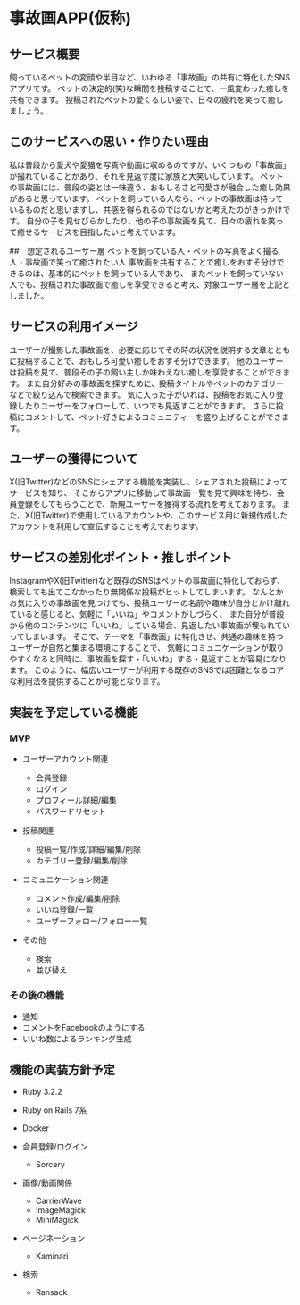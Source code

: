 # 事故画APP(仮称)

## サービス概要
飼っているペットの変顔や半目など、いわゆる「事故画」の共有に特化したSNSアプリです。
ペットの決定的(笑)な瞬間を投稿することで、一風変わった癒しを共有できます。
投稿されたペットの愛くるしい姿で、日々の疲れを笑って癒しましょう。

## このサービスへの思い・作りたい理由
私は普段から愛犬や愛猫を写真や動画に収めるのですが、いくつもの「事故画」が撮れていることがあり、それを見返す度に家族と大笑いしています。
ペットの事故画には、普段の姿とは一味違う、おもしろさと可愛さが融合した癒し効果があると思っています。
ペットを飼っている人なら、ペットの事故画は持っているものだと思いますし、共感を得られるのではないかと考えたのがきっかけです。
自分の子を見せびらかしたり、他の子の事故画を見て、日々の疲れを笑って癒せるサービスを目指したいと考えています。

##　想定されるユーザー層
ペットを飼っている人・ペットの写真をよく撮る人・事故画で笑って癒されたい人
事故画を共有することで癒しをおすそ分けできるのは、基本的にペットを飼っている人であり、
またペットを飼っていない人でも、投稿された事故画で癒しを享受できると考え、対象ユーザー層を上記としました。

## サービスの利用イメージ
ユーザーが撮影した事故画を、必要に応じてその時の状況を説明する文章とともに投稿することで、おもしろ可愛い癒しをおすそ分けできます。
他のユーザーは投稿を見て、普段その子の飼い主しか味わえない癒しを享受することができます。
また自分好みの事故画を探すために、投稿タイトルやペットのカテゴリーなどで絞り込んで検索できます。
気に入った子がいれば、投稿をお気に入り登録したりユーザーをフォローして、いつでも見返すことができます。
さらに投稿にコメントして、ペット好きによるコミュニティーを盛り上げることができます。

## ユーザーの獲得について
X(旧Twitter)などのSNSにシェアする機能を実装し、シェアされた投稿によってサービスを知り、
そこからアプリに移動して事故画一覧を見て興味を持ち、会員登録をしてもらうことで、新規ユーザーを獲得する流れを考えております。
また、X(旧Twitter)で使用しているアカウントや、このサービス用に新規作成したアカウントを利用して宣伝することを考えております。

## サービスの差別化ポイント・推しポイント
InstagramやX(旧Twitter)など既存のSNSはペットの事故画に特化しておらず、検索しても出てこなかったり無関係な投稿がヒットしてしまいます。
なんとかお気に入りの事故画を見つけても、投稿ユーザーの名前や趣味が自分とかけ離れていると感じると、気軽に「いいね」やコメントがしづらく、
また自分が普段から他のコンテンツに「いいね」している場合、見返したい事故画が埋もれていってしまいます。
そこで、テーマを「事故画」に特化させ、共通の趣味を持つユーザーが自然と集まる環境にすることで、
気軽にコミュニケーションが取りやすくなると同時に、事故画を探す・「いいね」する・見返すことが容易になります。
このように、幅広いユーザーが利用する既存のSNSでは困難となるコアな利用法を提供することが可能となります。

## 実装を予定している機能
### MVP
- ユーザーアカウント関連
  - 会員登録
  - ログイン
  - プロフィール詳細/編集
  - パスワードリセット

- 投稿関連
  - 投稿一覧/作成/詳細/編集/削除
  - カテゴリー登録/編集/削除

- コミュニケーション関連
  - コメント作成/編集/削除
  - いいね登録/一覧
  - ユーザーフォロー/フォロー一覧

- その他
  - 検索
  - 並び替え

### その後の機能
- 通知
- コメントをFacebookのようにする
- いいね数によるランキング生成

## 機能の実装方針予定
- Ruby 3.2.2
- Ruby on Rails 7系
- Docker

- 会員登録/ログイン
  - Sorcery

- 画像/動画関係
  - CarrierWave
  - ImageMagick
  - MiniMagick

- ページネーション
  - Kaminari

- 検索
  - Ransack
